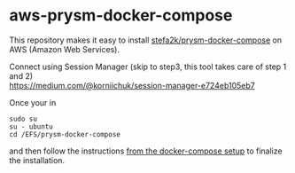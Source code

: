 # aws-prysm-docker-compose
This repository makes it easy to install [stefa2k/prysm-docker-compose](https://github.com/stefa2k/prysm-docker-compose) on AWS (Amazon Web Services).

Connect using Session Manager (skip to step3, this tool takes care of step 1 and 2)  
https://medium.com/@korniichuk/session-manager-e724eb105eb7

Once your in
```
sudo su
su - ubuntu
cd /EFS/prysm-docker-compose
```

and then follow the instructions [from the docker-compose setup](https://github.com/stefa2k/prysm-docker-compose#services) to finalize the installation.
